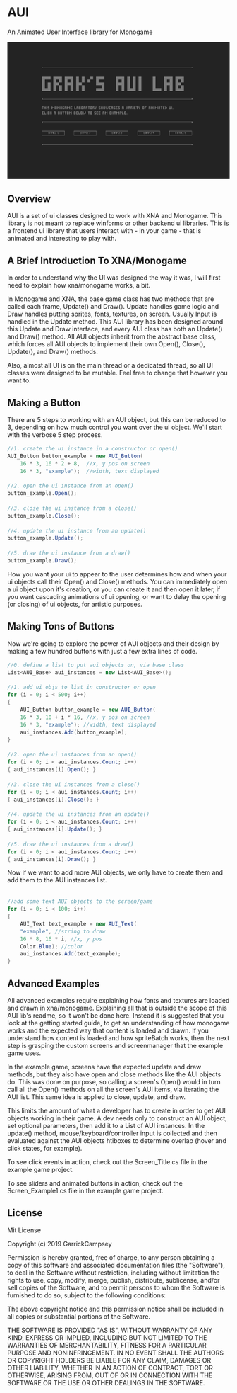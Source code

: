 # AUI  

An Animated User Interface library for Monogame  


![](https://github.com/MrGrak/AUI/blob/master/Imgs/aui_003.gif)  




## Overview

AUI is a set of ui classes designed to work with XNA and Monogame. 
This library is not meant to replace winforms or other backend
ui libraries. This is a frontend ui library that users interact
with - in your game - that is animated and interesting to play with.



## A Brief Introduction To XNA/Monogame

In order to understand why the UI was designed the way it was,
I will first need to explain how xna/monogame works, a bit.

In Monogame and XNA, the base game class has two methods that
are called each frame, Update() and Draw(). Update handles game
logic and Draw handles putting sprites, fonts, textures, on screen.
Usually Input is handled in the Update method. 
This AUI library has been designed around this Update and Draw 
interface, and every AUI class has both an Update() and Draw()
method. All AUI objects inherit from the abstract base class,
which forces all AUI objects to implement their own Open(),
Close(), Update(), and Draw() methods.

Also, almost all UI is on the main thread or a dedicated thread,
so all UI classes were designed to be mutable. Feel free to
change that however you want to.


## Making a Button

There are 5 steps to working with an AUI object, but this can
be reduced to 3, depending on how much control you want over
the ui object. We'll start with the verbose 5 step process.

```csharp
//1. create the ui instance in a constructor or open()
AUI_Button button_example = new AUI_Button(
	16 * 3, 16 * 2 + 8,  //x, y pos on screen
	16 * 3, "example");  //width, text displayed

//2. open the ui instance from an open()	
button_example.Open();

//3. close the ui instance from a close()
button_example.Close();

//4. update the ui instance from an update()
button_example.Update();

//5. draw the ui instance from a draw()
button_example.Draw();

```

How you want your ui to appear to the user determines how
and when your ui objects call their Open() and Close() methods.
You can immediately open a ui object upon it's creation,
or you can create it and then open it later, if you want
cascading animations of ui opening, or want to delay the
opening (or closing) of ui objects, for artistic purposes.





## Making Tons of Buttons

Now we're going to explore the power of AUI objects and
their design by making a few hundred buttons with just
a few extra lines of code.

```csharp
//0. define a list to put aui objects on, via base class
List<AUI_Base> aui_instances = new List<AUI_Base>();

//1. add ui objs to list in constructor or open
for (i = 0; i < 500; i++)
{ 
	AUI_Button button_example = new AUI_Button(
	16 * 3, 10 + i * 16, //x, y pos on screen
	16 * 3, "example"); //width, text displayed
	aui_instances.Add(button_example);
}

//2. open the ui instances from an open()	
for (i = 0; i < aui_instances.Count; i++)
{ aui_instances[i].Open(); }

//3. close the ui instances from a close()
for (i = 0; i < aui_instances.Count; i++)
{ aui_instances[i].Close(); }

//4. update the ui instances from an update()
for (i = 0; i < aui_instances.Count; i++)
{ aui_instances[i].Update(); }

//5. draw the ui instances from a draw()
for (i = 0; i < aui_instances.Count; i++)
{ aui_instances[i].Draw(); }

```

Now if we want to add more AUI objects, we only have
to create them and add them to the AUI instances list.

```csharp

//add some text AUI objects to the screen/game
for (i = 0; i < 100; i++)
{ 
	AUI_Text text_example = new AUI_Text(
	"example", //string to draw
	16 * 8, 16 * i, //x, y pos	
	Color.Blue); //color
    aui_instances.Add(text_example);
}

```


## Advanced Examples

All advanced examples require explaining how fonts and 
textures are loaded and drawn in xna/monogame. Explaining 
all that is outside the scope of this AUI lib's readme, 
so it won't be done here. Instead it is suggested that you 
look at the getting started guide, to get an understanding 
of how monogame works and the expected way that content is 
loaded and drawn. If you understand how content is loaded 
and how spriteBatch works, then the next step is grasping
the custom screens and screenmanager that the example 
game uses.

In the example game, screens have the expected update and
draw methods, but they also have open and close methods like
the AUI objects do. This was done on purpose, so calling a
screen's Open() would in turn call all the Open() methods
on all the screen's AUI items, via iterating the AUI list.
This same idea is applied to close, update, and draw.

This limits the amount of what a developer has to create
in order to get AUI objects working in their game. A dev
needs only to construct an AUI object, set optional 
parameters, then add it to a List of AUI instances. In 
the update() method, mouse/keyboard/controller input is 
collected and then evaluated against the AUI objects 
htiboxes to determine overlap (hover and click states, 
for example). 

To see click events in action, check out the Screen_Title.cs
file in the example game project.

To see sliders and animated buttons in action, check out 
the Screen_Example1.cs file in the example game project.




## License

Mit License

Copyright (c) 2019 GarrickCampsey

Permission is hereby granted, free of charge, to any person obtaining a copy
of this software and associated documentation files (the "Software"), to deal
in the Software without restriction, including without limitation the rights
to use, copy, modify, merge, publish, distribute, sublicense, and/or sell
copies of the Software, and to permit persons to whom the Software is
furnished to do so, subject to the following conditions:

The above copyright notice and this permission notice shall be included in all
copies or substantial portions of the Software.

THE SOFTWARE IS PROVIDED "AS IS", WITHOUT WARRANTY OF ANY KIND, EXPRESS OR
IMPLIED, INCLUDING BUT NOT LIMITED TO THE WARRANTIES OF MERCHANTABILITY,
FITNESS FOR A PARTICULAR PURPOSE AND NONINFRINGEMENT. IN NO EVENT SHALL THE
AUTHORS OR COPYRIGHT HOLDERS BE LIABLE FOR ANY CLAIM, DAMAGES OR OTHER
LIABILITY, WHETHER IN AN ACTION OF CONTRACT, TORT OR OTHERWISE, ARISING FROM,
OUT OF OR IN CONNECTION WITH THE SOFTWARE OR THE USE OR OTHER DEALINGS IN THE
SOFTWARE.























